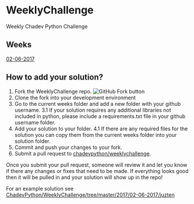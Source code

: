 # WeeklyChallenge
Weekly Chadev Python Challenge

## Weeks

[02-06-2017](https://github.com/ChadevPython/WeeklyChallenge/tree/master/2017/02-06-2017)

## How to add your solution?

1. Fork the WeeklyChallenge repo.
  ![GitHub Fork button](http://i.imgur.com/0K2fyDs.png)
2. Clone the fork into your development environment
3. Go to the current weeks folder and add a new folder with your github username.
  3.1 If your solution requires any additional libraries not included in python, please include a requirements.txt file in your github username folder.
4. Add your solution to your folder.
  4.1 If there are any required files for the solution you can copy them from the current weeks folder into your solution folder.
5. Commit and push your changes to your fork.
6. Submit a pull request to [chadevpython/weeklychallenge](https://github.com/ChadevPython/WeeklyChallenge).

Once you submit your pull request, someone will review it and let you know if there any changes or fixes that need to be made.  If everything looks good then it will be pulled in and your solution will show up in the repo!

For an example solution see [ChadevPython/WeeklyChallenge/tree/master/2017/02-06-2017/juzten](https://github.com/ChadevPython/WeeklyChallenge/tree/master/2017/02-06-2017/juzten)
